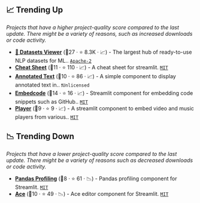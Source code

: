 ## 📈 Trending Up

_Projects that have a higher project-quality score compared to the last update. There might be a variety of reasons, such as increased downloads or code activity._

- <b><a href="https://huggingface.co/datasets/viewer/">🤗 Datasets Viewer</a></b> (🥇27 ·  ⭐ 8.3K · 📈) - The largest hub of ready-to-use NLP datasets for ML.. <code><a href="http://bit.ly/3nYMfla">Apache-2</a></code>
- <b><a href="https://share.streamlit.io/daniellewisdl/streamlit-cheat-sheet/master/app.py">Cheat Sheet</a></b> (🥇11 ·  ⭐ 110 · 📈) - A cheat sheet for streamlit. <code><a href="http://bit.ly/34MBwT8">MIT</a></code>
- <b><a href="https://github.com/tvst/st-annotated-text">Annotated Text</a></b> (🥈10 ·  ⭐ 86 · 📈) - A simple component to display annotated text in.. <code>❗Unlicensed</code>
- <b><a href="https://share.streamlit.io/randyzwitch/streamlit-embedcode/examples/streamlit_app.py">Embedcode</a></b> (🥇14 ·  ⭐ 16 · 📈) - Streamlit component for embedding code snippets such as GitHub.. <code><a href="http://bit.ly/34MBwT8">MIT</a></code>
- <b><a href="https://share.streamlit.io/okld/streamlit-player-demo/main/app.py">Player</a></b> (🥉9 ·  ⭐ 9 · 📈) - A streamlit component to embed video and music players from various.. <code><a href="http://bit.ly/34MBwT8">MIT</a></code>

## 📉 Trending Down

_Projects that have a lower project-quality score compared to the last update. There might be a variety of reasons such as decreased downloads or code activity._

- <b><a href="https://github.com/okld/streamlit-pandas-profiling">Pandas Profiling</a></b> (🥉8 ·  ⭐ 61 · 📉) - Pandas profiling component for Streamlit. <code><a href="http://bit.ly/34MBwT8">MIT</a></code>
- <b><a href="https://share.streamlit.io/okld/streamlit-ace/demo/">Ace</a></b> (🥈10 ·  ⭐ 49 · 📉) - Ace editor component for Streamlit. <code><a href="http://bit.ly/34MBwT8">MIT</a></code>

